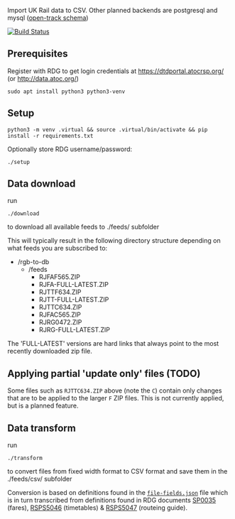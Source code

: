 Import UK Rail data to CSV. Other planned backends are postgresql and mysql ([open-track schema](https://github.com/open-track/dtd2mysql))

[![Build Status](https://travis-ci.org/GoPixie/rdg-to-db.svg?branch=master)](https://travis-ci.org/GoPixie/rdg-to-db)

## Prerequisites

Register with RDG to get login credentials at https://dtdportal.atocrsp.org/ (or http://data.atoc.org/)

```
sudo apt install python3 python3-venv

```
## Setup

```
python3 -m venv .virtual && source .virtual/bin/activate && pip install -r requirements.txt
```
Optionally store RDG username/password:

```
./setup
```


## Data download

run
```
./download
```
to download all available feeds to ./feeds/ subfolder


This will typically result in the following directory structure depending on what feeds you are subscribed to:

 * /rgb-to-db
     * /feeds
         * RJFAF565.ZIP
         * RJFA-FULL-LATEST.ZIP
         * RJTTF634.ZIP
         * RJTT-FULL-LATEST.ZIP
         * RJTTC634.ZIP
         * RJFAC565.ZIP
         * RJRG0472.ZIP
         * RJRG-FULL-LATEST.ZIP

The 'FULL-LATEST' versions are hard links that always point to the most recently downloaded zip file.

## Applying partial 'update only' files (TODO)

Some files such as `RJTTC634.ZIP` above (note the `C`) contain only changes that are to be applied to the larger `F` ZIP files. This is not currently applied, but is a planned feature.


## Data transform

run
```
./transform
```
to convert files from fixed width format to CSV format and save them in the ./feeds/csv/ subfolder

Conversion is based on definitions found in the [`file-fields.json`](https://github.com/GoPixie/rdg-to-db/blob/master/file-fields.json) file which is in turn transcribed from definitions found in RDG documents [SP0035](https://www.raildeliverygroup.com/our-services/rail-data/fares-data.html) (fares), [RSPS5046](https://www.raildeliverygroup.com/our-services/rail-data/timetable-data.html) (timetables) & [RSPS5047](https://www.raildeliverygroup.com/our-services/rail-data/routeing-guide-data.html) (routeing guide).
